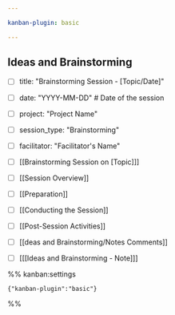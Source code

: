 ```yaml
---

kanban-plugin: basic

---
```


## Ideas and Brainstorming

- [ ] title: "Brainstorming Session - [Topic/Date]"
- [ ] date: "YYYY-MM-DD"  # Date of the session
- [ ] project: "Project Name"
- [ ] session_type: "Brainstorming"
- [ ] facilitator: "Facilitator's Name"
- [ ] [[Brainstorming Session on [Topic]]]
- [ ] [[Session Overview]]
- [ ] [[Preparation]]
- [ ] [[Conducting the Session]]
- [ ] [[Post-Session Activities]]
- [ ] [[deas and Brainstorming/Notes Comments]]
- [ ] [[[Ideas and Brainstorming - Note]]]




%% kanban:settings
```
{"kanban-plugin":"basic"}
```
%%